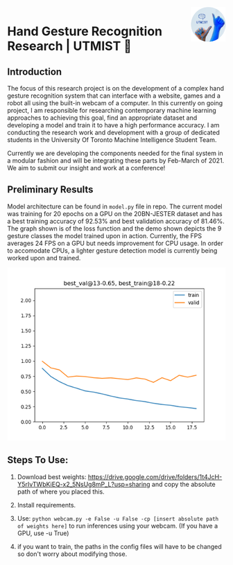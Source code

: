 <a href="https://aimeos.org/">
    <img src="Images/round-logo.png" alt="UTMIST: Hand Gesture Recognition System" title="UTMIST: Hand Gesture Recognition System" align="right" height="80" />
</a>

# Hand Gesture Recognition Research | UTMIST 👋 

## Introduction

The focus of this research project is on the development of a complex hand gesture recognition system that can interface with a website, games and a robot all using the built-in webcam of a computer. In this currently on going project, I am responsible for researching contemporary machine learning approaches to achieving this goal, find an appropriate dataset and developing a model and train it to have a high performance accuracy. I am conducting the research work and development with a group of dedicated students in the University Of Toronto Machine Intelligence Student Team.

Currently we are developing the components needed for the final system in a modular fashion and will be integrating these parts by Feb-March of 2021. We aim to submit our insight and work at a conference! 

## Preliminary Results

Model architecture can be found in `model.py` file in repo. The current model was training for 20 epochs on a GPU on the 20BN-JESTER dataset and has a best training accuracy of 92.53% and best validation accuracy of 81.46%. The graph shown is of the loss function and the demo shown depicts the 9 gesture classes the model trained upon in action. Currently, the FPS averages 24 FPS on a GPU but needs improvement for CPU usage. In order to accomodate CPUs, a lighter gesture detection model is currently being worked upon and trained.

<img src="Images/loss-plot.png" alt="Loss plot" title="Loss plot"  height="400" />


## Steps To Use:

1. Download best weights: https://drive.google.com/drive/folders/1t4JcH-Y5rIvTWbKiEQ-x2_5NsUg8mP_L?usp=sharing and copy the absolute path of where you placed this.

2. Install requirements.

3. Use: `python webcam.py -e False -u False -cp [insert absolute path of weights here]` to run inferences using your webcam. (If you have a GPU, use -u True) 

4. if you want to train, the paths in the config files will have to be changed so don't worry about modifying those. 

